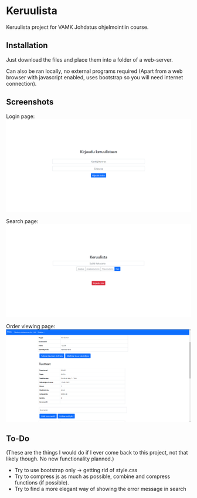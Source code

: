 # Keruulista

Keruulista project for VAMK Johdatus ohjelmointiin course.


## Installation

Just download the files and place them into a folder of a web-server.

Can also be ran locally, no external programs required (Apart from a web browser with javascript enabled, uses bootstrap so you will need internet connection).

## Screenshots

Login page:
![Login page of keruulista](screenshots/login.png)

Search page:
![Search page of keruulista](screenshots/searchpage.png)

Order viewing page:
![Login screen of keruulista](screenshots/orderpage.png)

## To-Do
(These are the things I would do if I ever come back to this project, not that likely though. No new functionality planned.)
- Try to use bootstrap only -> getting rid of style.css
- Try to compress js as much as possible, combine and compress functions (if possible).
- Try to find a more elegant way of showing the error message in search
